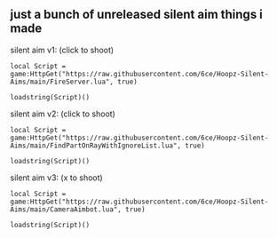 ## just a bunch of unreleased silent aim things i made

silent aim v1: (click to shoot)
```
local Script = game:HttpGet("https://raw.githubusercontent.com/6ce/Hoopz-Silent-Aims/main/FireServer.lua", true)

loadstring(Script)()
```
silent aim v2: (click to shoot)
```
local Script = game:HttpGet("https://raw.githubusercontent.com/6ce/Hoopz-Silent-Aims/main/FindPartOnRayWithIgnoreList.lua", true)

loadstring(Script)()
```
silent aim v3: (x to shoot)
```
local Script = game:HttpGet("https://raw.githubusercontent.com/6ce/Hoopz-Silent-Aims/main/CameraAimbot.lua", true)

loadstring(Script)()
```
